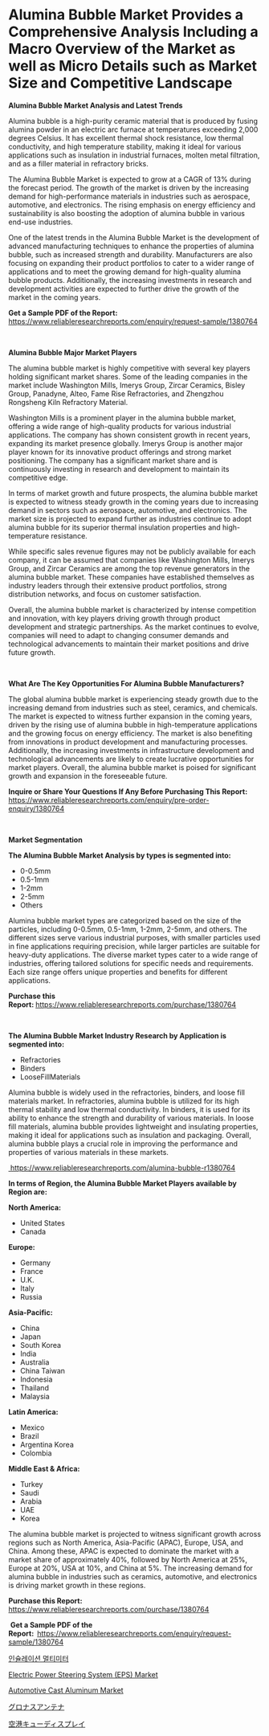 <p><h1>Alumina Bubble Market Provides a Comprehensive Analysis Including a Macro Overview of the Market as well as Micro Details such as Market Size and Competitive Landscape</h1></p><p><strong>Alumina Bubble Market Analysis and Latest Trends</strong></p>
<p><p>Alumina bubble is a high-purity ceramic material that is produced by fusing alumina powder in an electric arc furnace at temperatures exceeding 2,000 degrees Celsius. It has excellent thermal shock resistance, low thermal conductivity, and high temperature stability, making it ideal for various applications such as insulation in industrial furnaces, molten metal filtration, and as a filler material in refractory bricks.</p><p>The Alumina Bubble Market is expected to grow at a CAGR of 13% during the forecast period. The growth of the market is driven by the increasing demand for high-performance materials in industries such as aerospace, automotive, and electronics. The rising emphasis on energy efficiency and sustainability is also boosting the adoption of alumina bubble in various end-use industries.</p><p>One of the latest trends in the Alumina Bubble Market is the development of advanced manufacturing techniques to enhance the properties of alumina bubble, such as increased strength and durability. Manufacturers are also focusing on expanding their product portfolios to cater to a wider range of applications and to meet the growing demand for high-quality alumina bubble products. Additionally, the increasing investments in research and development activities are expected to further drive the growth of the market in the coming years.</p></p>
<p><strong>Get a Sample PDF of the Report:&nbsp;</strong> <a href="https://www.reliableresearchreports.com/enquiry/request-sample/1380764">https://www.reliableresearchreports.com/enquiry/request-sample/1380764</a></p>
<p>&nbsp;</p>
<p><strong>Alumina Bubble Major Market Players</strong></p>
<p><p>The alumina bubble market is highly competitive with several key players holding significant market shares. Some of the leading companies in the market include Washington Mills, Imerys Group, Zircar Ceramics, Bisley Group, Panadyne, Alteo, Fame Rise Refractories, and Zhengzhou Rongsheng Kiln Refractory Material.</p><p>Washington Mills is a prominent player in the alumina bubble market, offering a wide range of high-quality products for various industrial applications. The company has shown consistent growth in recent years, expanding its market presence globally. Imerys Group is another major player known for its innovative product offerings and strong market positioning. The company has a significant market share and is continuously investing in research and development to maintain its competitive edge.</p><p>In terms of market growth and future prospects, the alumina bubble market is expected to witness steady growth in the coming years due to increasing demand in sectors such as aerospace, automotive, and electronics. The market size is projected to expand further as industries continue to adopt alumina bubble for its superior thermal insulation properties and high-temperature resistance.</p><p>While specific sales revenue figures may not be publicly available for each company, it can be assumed that companies like Washington Mills, Imerys Group, and Zircar Ceramics are among the top revenue generators in the alumina bubble market. These companies have established themselves as industry leaders through their extensive product portfolios, strong distribution networks, and focus on customer satisfaction.</p><p>Overall, the alumina bubble market is characterized by intense competition and innovation, with key players driving growth through product development and strategic partnerships. As the market continues to evolve, companies will need to adapt to changing consumer demands and technological advancements to maintain their market positions and drive future growth.</p></p>
<p>&nbsp;</p>
<p><strong>What Are The Key Opportunities For Alumina Bubble Manufacturers?</strong></p>
<p><p>The global alumina bubble market is experiencing steady growth due to the increasing demand from industries such as steel, ceramics, and chemicals. The market is expected to witness further expansion in the coming years, driven by the rising use of alumina bubble in high-temperature applications and the growing focus on energy efficiency. The market is also benefiting from innovations in product development and manufacturing processes. Additionally, the increasing investments in infrastructure development and technological advancements are likely to create lucrative opportunities for market players. Overall, the alumina bubble market is poised for significant growth and expansion in the foreseeable future.</p></p>
<p><strong>Inquire or Share Your Questions If Any Before Purchasing This Report:</strong> <a href="https://www.reliableresearchreports.com/enquiry/pre-order-enquiry/1380764">https://www.reliableresearchreports.com/enquiry/pre-order-enquiry/1380764</a></p>
<p>&nbsp;</p>
<p><strong>Market Segmentation</strong></p>
<p><strong>The Alumina Bubble Market Analysis by types is segmented into:</strong></p>
<p><ul><li>0-0.5mm</li><li>0.5-1mm</li><li>1-2mm</li><li>2-5mm</li><li>Others</li></ul></p>
<p><p>Alumina bubble market types are categorized based on the size of the particles, including 0-0.5mm, 0.5-1mm, 1-2mm, 2-5mm, and others. The different sizes serve various industrial purposes, with smaller particles used in fine applications requiring precision, while larger particles are suitable for heavy-duty applications. The diverse market types cater to a wide range of industries, offering tailored solutions for specific needs and requirements. Each size range offers unique properties and benefits for different applications.</p></p>
<p><strong>Purchase this Report:&nbsp;</strong><a href="https://www.reliableresearchreports.com/purchase/1380764">https://www.reliableresearchreports.com/purchase/1380764</a></p>
<p>&nbsp;</p>
<p><strong>The Alumina Bubble Market Industry Research by Application is segmented into:</strong></p>
<p><ul><li>Refractories</li><li>Binders</li><li>LooseFillMaterials</li></ul></p>
<p><p>Alumina bubble is widely used in the refractories, binders, and loose fill materials market. In refractories, alumina bubble is utilized for its high thermal stability and low thermal conductivity. In binders, it is used for its ability to enhance the strength and durability of various materials. In loose fill materials, alumina bubble provides lightweight and insulating properties, making it ideal for applications such as insulation and packaging. Overall, alumina bubble plays a crucial role in improving the performance and properties of various materials in these markets.</p></p>
<p><a href="https://www.reliableresearchreports.com/alumina-bubble-r1380764">&nbsp;https://www.reliableresearchreports.com/alumina-bubble-r1380764</a></p>
<p><strong>In terms of Region, the Alumina Bubble Market Players available by Region are:</strong></p>
<p>
    <p> <strong> North America: </strong>
        <ul>
            <li>United States</li>
            <li>Canada</li>
        </ul>
        </p> 
    <p> <strong> Europe: </strong>
        <ul>
            <li>Germany</li>
            <li>France</li>
            <li>U.K.</li>
            <li>Italy</li>
            <li>Russia</li>
        </ul>
        </p> 
    <p> <strong> Asia-Pacific: </strong>
        <ul>
            <li>China</li>
            <li>Japan</li>
            <li>South Korea</li>
            <li>India</li>
            <li>Australia</li>
            <li>China Taiwan</li>
            <li>Indonesia</li>
            <li>Thailand</li>
            <li>Malaysia</li>
        </ul>
        </p> 
    <p> <strong> Latin America: </strong>
        <ul>
            <li>Mexico</li>
            <li>Brazil</li>
            <li>Argentina Korea</li>
            <li>Colombia</li>
        </ul>
        </p> 
    <p> <strong> Middle East & Africa: </strong>
        <ul>
            <li>Turkey</li>
            <li>Saudi</li>
            <li>Arabia</li>
            <li>UAE</li>
            <li>Korea</li>
        </ul>
    </p>
    </p>
<p><p>The alumina bubble market is projected to witness significant growth across regions such as North America, Asia-Pacific (APAC), Europe, USA, and China. Among these, APAC is expected to dominate the market with a market share of approximately 40%, followed by North America at 25%, Europe at 20%, USA at 10%, and China at 5%. The increasing demand for alumina bubble in industries such as ceramics, automotive, and electronics is driving market growth in these regions.</p></p>
<p><strong>Purchase this Report: </strong><a href="https://www.reliableresearchreports.com/purchase/1380764">https://www.reliableresearchreports.com/purchase/1380764</a></p>
<p>&nbsp;<strong>Get a Sample PDF of the Report:&nbsp;&nbsp;</strong><a href="https://www.reliableresearchreports.com/enquiry/request-sample/1380764">https://www.reliableresearchreports.com/enquiry/request-sample/1380764</a></p>
<p><strong></strong></p>
<p><p><a href="https://github.com/risastia4/Market-Research-Report-List-1/blob/main/8335387117469.md">인슐레이션 멀티미터</a></p><p><a href="https://github.com/Whitneyboyettebo9kiw7yr13/Market-Research-Report-List-3/blob/main/electric-power-steering-system-eps-market.md">Electric Power Steering System (EPS) Market</a></p><p><a href="https://github.com/JeanneSawayn2023/Market-Research-Report-List-1/blob/main/automotive-cast-aluminum-market.md">Automotive Cast Aluminum Market</a></p><p><a href="https://medium.com/@wilmerwalsh1/2024%E5%B9%B4%E3%81%8B%E3%82%892031%E5%B9%B4%E3%81%BE%E3%81%A7%E3%81%AEglonass%E3%82%A2%E3%83%B3%E3%83%86%E3%83%8A%E5%B8%82%E5%A0%B4%E3%82%B7%E3%82%A7%E3%82%A2%E3%81%A8%E7%AB%B6%E4%BA%89%E7%92%B0%E5%A2%83%E3%81%AB%E9%96%A2%E3%81%99%E3%82%8B%E6%B4%9E%E5%AF%9F-118154edb052">グロナスアンテナ</a></p><p><a href="https://medium.com/@diegomoen2016/%E3%82%B0%E3%83%AD%E3%83%BC%E3%83%90%E3%83%AB%E7%A9%BA%E6%B8%AF%E5%88%97%E8%A1%A8%E7%A4%BA%E5%B8%82%E5%A0%B4%E3%81%AE%E5%8C%85%E6%8B%AC%E7%9A%84%E3%81%AA%E5%88%86%E6%9E%90-%E6%88%90%E9%95%B7%E3%83%88%E3%83%AC%E3%83%B3%E3%83%89-%E5%B8%82%E5%A0%B4%E4%BA%88%E6%B8%AC-2024%E5%B9%B4-2031%E5%B9%B4-ac70e2b563cc">空港キューディスプレイ</a></p></p>
